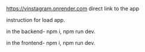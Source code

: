 https://vinstagram.onrender.com  direct link to the app

instruction for load app.

in the backend- npm i, npm run dev.

in the frontend- npm i, npm run dev.
